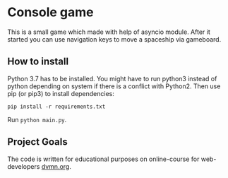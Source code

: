 # Console game

This is a small game which made with help of asyncio module.
After it started you can use navigation keys to move a spaceship via gameboard.

## How to install

Python 3.7 has to be installed. You might have to run python3 instead of python depending on system if there is a conflict with Python2. Then use pip (or pip3) to install dependencies:

```commandline
pip install -r requirements.txt
```

Run `python main.py`.

## Project Goals

The code is written for educational purposes on online-course for web-developers [dvmn.org](https://dvmn.org/).
